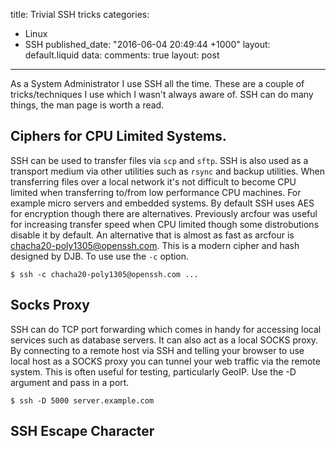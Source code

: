 title: Trivial SSH tricks
categories:
  - Linux
  - SSH
published_date: "2016-06-04 20:49:44 +1000"
layout: default.liquid
data:
  comments: true
  layout: post
---
As a System Administrator I use SSH all the time. These are a couple of
tricks/techniques I use which I wasn't always aware of. SSH can do many things,
the man page is worth a read.

## Ciphers for CPU Limited Systems.

SSH can be used to transfer files via `scp` and `sftp`. SSH is also used as a
transport medium via other utilities such as `rsync` and backup utilities. When
transferring files over a local network it's not difficult to become CPU
limited when transferring to/from low performance CPU machines. For example
micro servers and embedded systems. By default SSH uses AES for encryption
though there are alternatives. Previously arcfour was useful for increasing
transfer speed when CPU limited though some distrobutions disable it by default.
An alternative that is almost as fast as arcfour is
chacha20-poly1305@openssh.com. This is a modern cipher and hash designed by DJB.
To use use the `-c` option.

```
$ ssh -c chacha20-poly1305@openssh.com ...
```

## Socks Proxy

SSH can do TCP port forwarding which comes in handy for accessing local services
such as database servers. It can also act as a local SOCKS proxy. By connecting
to a remote host via SSH and telling your browser to use local host as a SOCKS
proxy you can tunnel your web traffic via the remote system. This is often
useful for testing, particularly GeoIP. Use the -D argument and pass in a port.

```
$ ssh -D 5000 server.example.com
```





## SSH Escape Character


